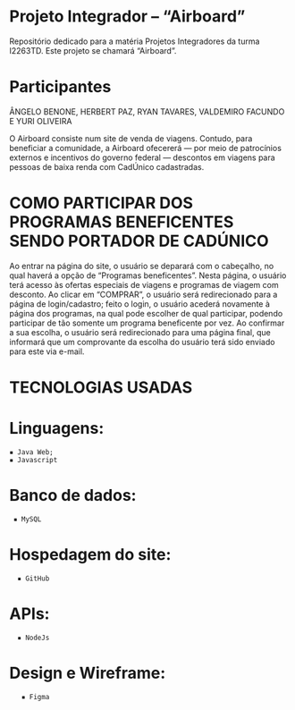 
# Projeto Integrador – “Airboard”
Repositório dedicado para a matéria Projetos Integradores da turma I2263TD. Este projeto se chamará “Airboard”.

# Participantes
ÂNGELO BENONE, HERBERT PAZ, RYAN TAVARES, VALDEMIRO FACUNDO E YURI OLIVEIRA

O Airboard consiste num site de venda de viagens. Contudo, para beneficiar a comunidade, a Airboard ofecererá — por meio de patrocínios externos e incentivos do governo federal — descontos em viagens para pessoas de baixa renda com CadÚnico cadastradas.
# COMO PARTICIPAR DOS PROGRAMAS BENEFICENTES SENDO PORTADOR DE CADÚNICO
Ao entrar na página do site, o usuário se deparará com o cabeçalho, no qual haverá a opção de “Programas beneficentes”. Nesta página, o usuário terá acesso às ofertas especiais de viagens e programas de viagem com desconto. Ao clicar em “COMPRAR”, o usuário será redirecionado para a página de login/cadastro; feito o login, o usuário acederá novamente à página dos programas, na qual pode escolher de qual participar, podendo participar de tão somente um programa beneficente por vez. Ao confirmar a sua escolha, o usuário será redirecionado para uma página final, que informará que um comprovante da escolha do usuário terá sido enviado para este via e-mail.

# TECNOLOGIAS USADAS
# Linguagens:
    ▪️ Java Web;
    ▪️ Javascript
# Banco de dados:
     ▪️ MySQL
# Hospedagem do site:
      ▪️ GitHub
# APIs:
      ▪️ NodeJs
# Design e Wireframe:
       ▪️ Figma
